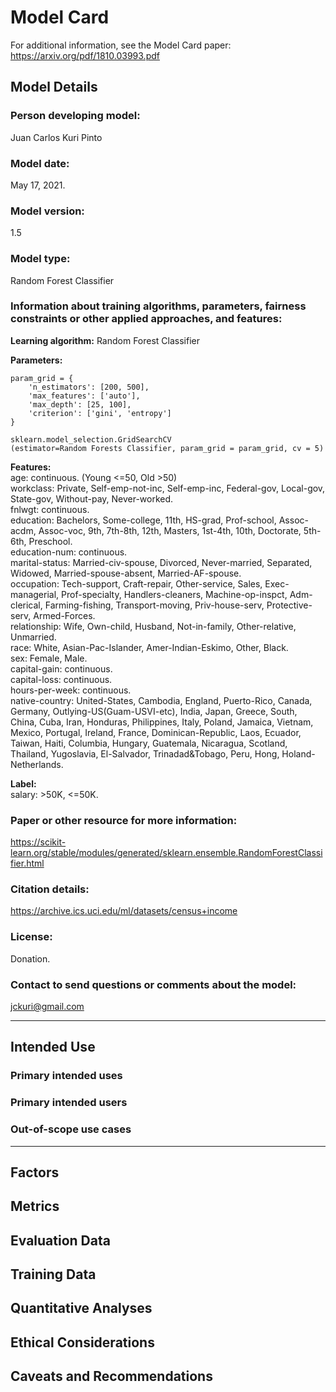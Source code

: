 # Model Card

For additional information, see the Model Card paper:<br/>
https://arxiv.org/pdf/1810.03993.pdf

## Model Details

### Person developing model:
Juan Carlos Kuri Pinto

### Model date:
May 17, 2021.

### Model version:
1.5

### Model type:
Random Forest Classifier

### Information about training algorithms, parameters, fairness constraints or other applied approaches, and features:

**Learning algorithm:** Random Forest Classifier

**Parameters:**

```
param_grid = {
    'n_estimators': [200, 500],
    'max_features': ['auto'],
    'max_depth': [25, 100],
    'criterion': ['gini', 'entropy']
}
```

```
sklearn.model_selection.GridSearchCV
(estimator=Random Forests Classifier, param_grid = param_grid, cv = 5)
```

**Features:**<br/>
age: continuous. (Young <=50, Old >50)<br/>
workclass: Private, Self-emp-not-inc, Self-emp-inc, Federal-gov, Local-gov, State-gov, Without-pay, Never-worked.<br/>
fnlwgt: continuous.<br/>
education: Bachelors, Some-college, 11th, HS-grad, Prof-school, Assoc-acdm, Assoc-voc, 9th, 7th-8th, 12th, Masters, 1st-4th, 10th, Doctorate, 5th-6th, Preschool.<br/>
education-num: continuous.<br/>
marital-status: Married-civ-spouse, Divorced, Never-married, Separated, Widowed, Married-spouse-absent, Married-AF-spouse.<br/>
occupation: Tech-support, Craft-repair, Other-service, Sales, Exec-managerial, Prof-specialty, Handlers-cleaners, Machine-op-inspct, Adm-clerical, Farming-fishing, Transport-moving, Priv-house-serv, Protective-serv, Armed-Forces.<br/>
relationship: Wife, Own-child, Husband, Not-in-family, Other-relative, Unmarried.<br/>
race: White, Asian-Pac-Islander, Amer-Indian-Eskimo, Other, Black.<br/>
sex: Female, Male.<br/>
capital-gain: continuous.<br/>
capital-loss: continuous.<br/>
hours-per-week: continuous.<br/>
native-country: United-States, Cambodia, England, Puerto-Rico, Canada, Germany, Outlying-US(Guam-USVI-etc), India, Japan, Greece, South, China, Cuba, Iran, Honduras, Philippines, Italy, Poland, Jamaica, Vietnam, Mexico, Portugal, Ireland, France, Dominican-Republic, Laos, Ecuador, Taiwan, Haiti, Columbia, Hungary, Guatemala, Nicaragua, Scotland, Thailand, Yugoslavia, El-Salvador, Trinadad&Tobago, Peru, Hong, Holand-Netherlands.<br/>

**Label:**<br/>
salary: >50K, <=50K.

### Paper or other resource for more information:
https://scikit-learn.org/stable/modules/generated/sklearn.ensemble.RandomForestClassifier.html

### Citation details:
https://archive.ics.uci.edu/ml/datasets/census+income

### License:
Donation.

### Contact to send questions or comments about the model:
jckuri@gmail.com

--------------------------------------------------------------------------------

## Intended Use

### Primary intended uses

### Primary intended users

### Out-of-scope use cases

--------------------------------------------------------------------------------

## Factors

## Metrics

## Evaluation Data

## Training Data

## Quantitative Analyses

## Ethical Considerations

## Caveats and Recommendations
